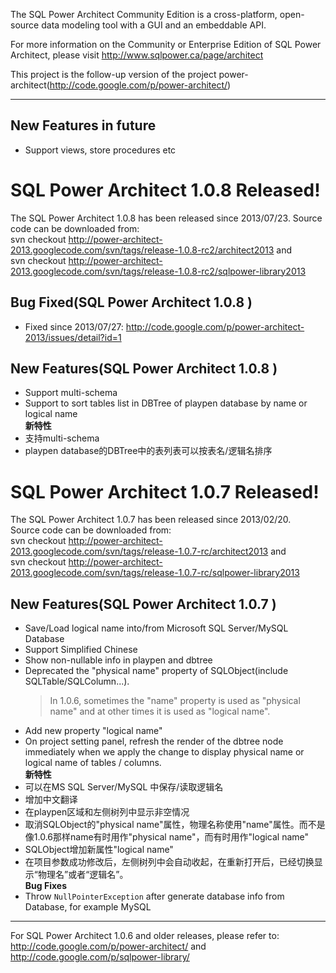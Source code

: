 The SQL Power Architect Community Edition is a cross-platform, open-source data modeling tool with a GUI and an embeddable API.

For more information on the Community or Enterprise Edition of SQL Power Architect, please visit http://www.sqlpower.ca/page/architect

This project is the follow-up version of the project power-architect(http://code.google.com/p/power-architect/)


---

## **New Features in future** ##
  * Support views, store procedures etc

# **SQL Power Architect 1.0.8 Released!** #
The SQL Power Architect 1.0.8 has been released since 2013/07/23.
Source code can be downloaded from:<br>
svn checkout <a href='http://power-architect-2013.googlecode.com/svn/tags/release-1.0.8-rc2/architect2013'>http://power-architect-2013.googlecode.com/svn/tags/release-1.0.8-rc2/architect2013</a> and<br>
svn checkout <a href='http://power-architect-2013.googlecode.com/svn/tags/release-1.0.8-rc2/sqlpower-library2013'>http://power-architect-2013.googlecode.com/svn/tags/release-1.0.8-rc2/sqlpower-library2013</a>

<h2><b>Bug Fixed</b>(SQL Power Architect 1.0.8 )</h2>
<ul><li>Fixed since 2013/07/27: <a href='http://code.google.com/p/power-architect-2013/issues/detail?id=1'>http://code.google.com/p/power-architect-2013/issues/detail?id=1</a></li></ul>

<h2><b>New Features</b>(SQL Power Architect 1.0.8 )</h2>
<ul><li>Support multi-schema<br>
</li><li>Support to sort tables list in DBTree of playpen database by name or logical name<br>
<b>新特性</b>
</li><li>支持multi-schema<br>
</li><li>playpen database的DBTree中的表列表可以按表名/逻辑名排序</li></ul>

<h1><b>SQL Power Architect 1.0.7 Released!</b></h1>
The SQL Power Architect 1.0.7 has been released since 2013/02/20.<br>
Source code can be downloaded from:<br>
svn checkout <a href='http://power-architect-2013.googlecode.com/svn/tags/release-1.0.7-rc/architect2013'>http://power-architect-2013.googlecode.com/svn/tags/release-1.0.7-rc/architect2013</a> and<br>
svn checkout <a href='http://power-architect-2013.googlecode.com/svn/tags/release-1.0.7-rc/sqlpower-library2013'>http://power-architect-2013.googlecode.com/svn/tags/release-1.0.7-rc/sqlpower-library2013</a>

<h2><b>New Features</b>(SQL Power Architect 1.0.7 )</h2>
<ul><li>Save/Load logical name into/from Microsoft SQL Server/MySQL Database<br>
</li><li>Support Simplified Chinese<br>
</li><li>Show non-nullable info in playpen and dbtree<br>
</li><li>Deprecated the "physical name" property of SQLObject(include SQLTable/SQLColumn...).<br>
<blockquote>In 1.0.6, sometimes the "name" property is used as "physical name" and at other times it is used as "logical name".<br>
</blockquote></li><li>Add new property "logical name"<br>
</li><li>On project setting panel, refresh the render of the dbtree node immediately when we apply the change to display physical name or logical name of tables / columns.<br>
<b>新特性</b>
</li><li>可以在MS SQL Server/MySQL 中保存/读取逻辑名<br>
</li><li>增加中文翻译<br>
</li><li>在playpen区域和左侧树列中显示非空情况<br>
</li><li>取消SQLObject的"physical name"属性，物理名称使用"name"属性。而不是像1.0.6那样name有时用作"physical name"，而有时用作"logical name"<br>
</li><li>SQLObject增加新属性"logical name"<br>
</li><li>在项目参数成功修改后，左侧树列中会自动收起，在重新打开后，已经切换显示“物理名”或者“逻辑名”。<br>
<b>Bug Fixes</b>
</li><li>Throw <code>NullPointerException</code> after generate database info from Database, for example MySQL</li></ul>

<hr />
For SQL Power Architect 1.0.6 and older releases, please refer to: <br><a href='http://code.google.com/p/power-architect/'>http://code.google.com/p/power-architect/</a> and <br><a href='http://code.google.com/p/sqlpower-library/'>http://code.google.com/p/sqlpower-library/</a>